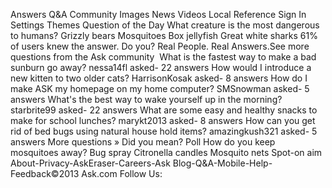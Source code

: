 Answers Q&A Community Images News Videos Local Reference Sign In Settings Themes Question of the Day What creature is the most dangerous to humans? Grizzly bears Mosquitoes Box jellyfish Great white sharks 61% of users knew the answer. Do you? Real People. Real Answers.See more questions from the Ask community  What is the fastest way to make a bad sunburn go away? nessa14fl asked- 22 answers How would I introduce a new kitten to two older cats? HarrisonKosak asked- 8 answers How do I make ASK my homepage on my home computer? SMSnowman asked- 5 answers What's the best way to wake yourself up in the morning? starbrite99 asked- 22 answers What are some easy and healthy snacks to make for school lunches? marykt2013 asked- 8 answers How can you get rid of bed bugs using natural house hold items? amazingkush321 asked- 5 answers More questions » Did you mean? Poll How do you keep mosquitoes away? Bug spray Citronella candles Mosquito nets Spot-on aim About-Privacy-AskEraser-Careers-Ask Blog-Q&A-Mobile-Help-Feedback©2013 Ask.com Follow Us:
